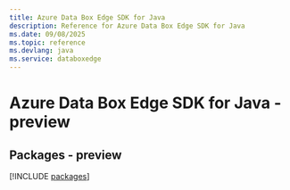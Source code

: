 ```yaml
---
title: Azure Data Box Edge SDK for Java
description: Reference for Azure Data Box Edge SDK for Java
ms.date: 09/08/2025
ms.topic: reference
ms.devlang: java
ms.service: databoxedge
---
```

# Azure Data Box Edge SDK for Java - preview
## Packages - preview
[!INCLUDE [packages](data-box-edge-index.md)]
